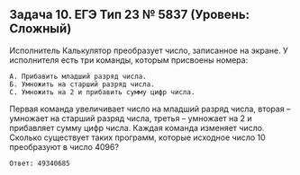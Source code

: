 ## Задача 10. ЕГЭ Тип 23 № 5837 (Уровень: Сложный)

Исполнитель Калькулятор преобразует число, записанное на экране. 
У исполнителя есть три команды, которым присвоены номера:
```
А. Прибавить младший разряд числа.
Б. Умножить на старший разряд числа.
С. Умножить на 2 и прибавить сумму цифр числа.
```
Первая команда увеличивает число на младший разряд числа, 
вторая – умножает на старший разряд числа, 
третья – умножает на 2 и прибавляет сумму цифр числа. 
Каждая команда изменяет число. 
Сколько существует таких программ, которые исходное число 10 преобразуют в число 4096?

```
Ответ: 49340685
```